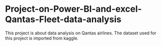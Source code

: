 # Project-on-Power-BI-and-excel-Qantas-Fleet-data-analysis
This project is about data analysis on Qantas airlines. The dataset used for this project is imported from kaggle.
